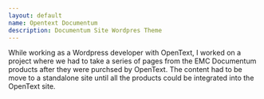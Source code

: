 ```yaml
---
layout: default
name: Opentext Documentum
description: Documentum Site Wordpres Theme
---
```


While working as a Wordpress developer with OpenText, I worked on a project where we had to take a series of pages from the EMC Documentum products
after they were purchsed by OpenText.  The content had to be move to a standalone site until all the products could be integrated into the OpenText site.
